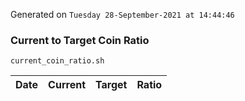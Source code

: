 Generated on `Tuesday 28-September-2021 at 14:44:46`

### Current to Target Coin Ratio
`current_coin_ratio.sh`

Date|Current|Target|Ratio
---|---|---|---
